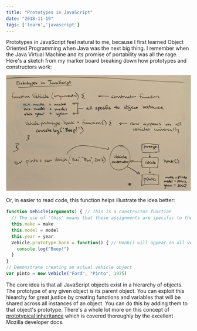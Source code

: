 ```yaml
---
title: "Prototypes in JavaScript"
date: "2018-11-19"
tags: ['learn','javascript']
---
```


Prototypes in JavaScript feel natural to me, because I first learned Object Oriented Programming when Java was the next big thing.  I remember when the Java Virtual Machine and its promise of portability was all the rage.  Here's a sketch from my marker board breaking down how prototypes and constructors work:

![Sketch of example prototype in JavaScript](prototypes-in-javascript.jpg "JavaScript Code")

Or, in easier to read code, this function helps illustrate the idea better:
``` javascript
function Vehicle(arguments) { // This is a constructor function
  // The use of 'this' means that these assignments are specific to the instance of this object
  this.make = make
  this.model = model
  this.year = year
  Vehicle.prototype.honk = function() { // Honk() will appear on all vehicles
    console.log("Beep!")
  }
}
// Demonstrate creating an actual vehicle object
var pinto = new Vehicle("Ford", "Pinto", 1975)
```

The core idea is that all JavaScript objects exist in a hierarchy of objects.  The prototype of any given object is its parent object.  You can exploit this hiearchy for great justice by creating functions and variables that will be shared across all instances of an object.  You can do this by adding them to that object's prototype.  There's a whole lot more on this concept of [prototypical inheritance](https://developer.mozilla.org/en-US/docs/Web/JavaScript/Inheritance_and_the_prototype_chain) which is covered thoroughly by the excellent Mozilla developer docs. 
